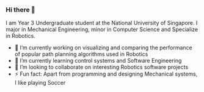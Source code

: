 ### Hi there 👋

I am Year 3 Undergraduate student at the National University of Singapore. I major in Mechanical Engineering, minor in Computer Science and Specialize in Robotics.

- 🔭 I’m currently working on visualizing and comparing the performance of popular path planning algorithms used in Robotics
- 🌱 I’m currently learning control systems and Software Engineering
- 👯 I’m looking to collaborate on interesting Robotics software projects
- ⚡ Fun fact: Apart from programming and designing Mechanical systems, I like playing Soccer
